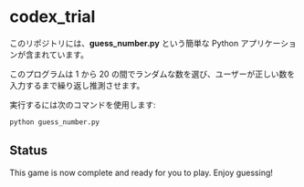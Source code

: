 # codex_trial

このリポジトリには、**guess_number.py** という簡単な Python アプリケーションが含まれています。

このプログラムは 1 から 20 の間でランダムな数を選び、ユーザーが正しい数を入力するまで繰り返し推測させます。

実行するには次のコマンドを使用します:

```bash
python guess_number.py
```

## Status

This game is now complete and ready for you to play. Enjoy guessing!
